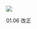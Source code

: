 ![](https://www.nta.go.jp/tmp/3bc4c966-a94f-44fc-999b-4ff31b4173ce/images/2cc58ec3da9beeec662faf05a86335fd65706b1d6b9495d5ffa9715ff8305cb4.jpg)

01.06 改正